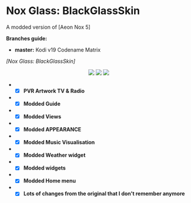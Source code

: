 # Nox Glass: BlackGlassSkin
A modded version of [Aeon Nox 5]

**Branches guide:**
 - **master:** Kodi v19 Codename Matrix
 

*[Nox Glass: BlackGlassSkin]*


<p align="center">
<img src="https://i.ibb.co/wQ6LJy7/skin-nox-glass.png">
<img src="https://i.ibb.co/0c36XK7/screenshot00024.png">
<img src="https://i.ibb.co/R95Pg97/screenshot00025.png">
</p>



* - [x] __PVR Artwork TV & Radio__
* - [x] __Modded Guide__
* - [x] __Modded Views__
* - [x] __Modded APPEARANCE__
* - [x] __Modded Music Visualisation__
* - [x] __Modded Weather widget__
* - [x] __Modded widgets__
* - [x] __Modded Home menu__
* - [x] __Lots of changes from the original that I don't remember anymore__
